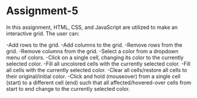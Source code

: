# Assignment-5

In this assignment, HTML, CSS, and JavaScript are utilized to make an interactive grid. The user can:

-Add rows to the grid.
-Add columns to the grid.
-Remove rows from the grid.
-Remove columns from the grid.
-Select a color from a dropdown menu of colors.
-Click on a single cell, changing its color to the currently selected color.
-Fill all uncolored cells with the currently selected color.
-Fill all cells with the currently selected color.
-Clear all cells/restore all cells to their original/initial color.
-Click and hold (mouseover) from a single cell (start) to a different cell (end) such that all affected/hovered-over cells from start to end change to the currently selected color.